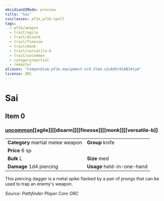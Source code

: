 ```yaml
---
obsidianUIMode: preview
title: "Sai"
cssclasses: pf2e,pf2e-spell
tags:
  - pf2e/weapon
  - trait/agile
  - trait/disarm
  - trait/finesse
  - trait/monk
  - trait/versatile-b
  - trait/uncommon
  - category/martial
  - remaster
aliases: "Compendium.pf2e.equipment-srd.Item.u2u6dkr01AB34tyA"
license: ORC
---
```

# Sai
## Item 0
### [uncommon](uncommon "Uncommon Rarity Trait")[[agile]][[disarm]][[finesse]][[monk]][[versatile-b]]

|  |  |
| -- | -- |
| **Category** martial melee weapon | **Group** knife |
| **Price** 6 sp |  |
| **Bulk** L | **Size** med |
| **Damage** 1d4 piercing  | **Usage** held-in-one-hand |



This piercing dagger is a metal spike flanked by a pair of prongs that can be used to trap an enemy's weapon.

*Source: Pathfinder Player Core*
*ORC*